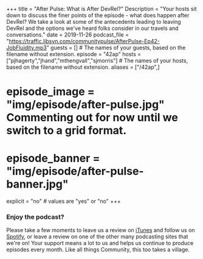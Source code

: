 +++
title = "After Pulse: What is After DevRel?"
Description = "Your hosts sit down to discuss the finer points of the episode - what does happen after DevRel? We take a look at some of the antecedents leading to leaving DevRel and the options we've heard folks consider in our travels and conversations."
date = 2019-11-26
podcast_file = "https://traffic.libsyn.com/communitypulse/AfterPulse-Ep42-JobFluidity.mp3"
guests = [] # The names of your guests, based on the filename without extension.
episode = "42ap"
hosts = ["pjhagerty","jhand","mthengvall","sjmorris"] # The names of your hosts, based on the filename without extension.
aliases = ["/42ap",]
# episode_image = "img/episode/after-pulse.jpg" Commenting out for now until we switch to a grid format.
# episode_banner = "img/episode/after-pulse-banner.jpg"
explicit = "no" # values are "yes" or "no"
+++

### Enjoy the podcast?
Please take a few moments to leave us a review on [iTunes](https://itunes.apple.com/us/podcast/community-pulse/id1218368182?mt=2) and follow us on [Spotify](https://open.spotify.com/show/3I7g5WfMSgpWu38zZMjet?si=565TMb81SaWwrJYbAIeOxQ), or leave a review on one of the other many podcasting sites that we're on! Your support means a lot to us and helps us continue to produce episodes every month. Like all things Community, this too takes a village.
